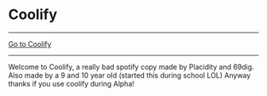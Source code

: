 <h1>Coolify</h1>
<hr>
<a href='placidityisepic.github.io/Coolify/' target='_blank'>Go to Coolify</a>
<hr>

Welcome to Coolify, a really bad spotify copy
made by Placidity and 69dig. Also made by a
9 and 10 year old (started this during school
LOL) Anyway thanks if you use coolify during Alpha!

